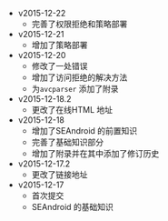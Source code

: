 + v2015-12-22
    * 完善了权限拒绝和策略部署
+ v2015-12-21
    * 增加了策略部署
+ v2015-12-20
    * 修改了一处错误
    * 增加了访问拒绝的解决方法
    * 为`avcparser` 添加了附录
+ v2015-12-18.2
    * 更改了在线HTML 地址
+ v2015-12-18
    * 增加了SEAndroid 的前置知识
    * 完善了基础知识部分
    * 增加了附录并在其中添加了修订历史
+ v2015-12-17.2
    * 更改了链接地址
+ v2015-12-17
    * 首次提交
    * SEAndroid 的基础知识

